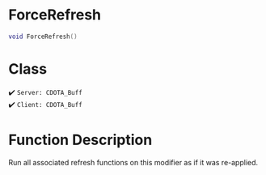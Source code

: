 # ForceRefresh
```lua
void ForceRefresh()
```
# Class
✔️ `Server: CDOTA_Buff`  
✔️ `Client: CDOTA_Buff`  

# Function Description
Run all associated refresh functions on this modifier as if it was re-applied.

